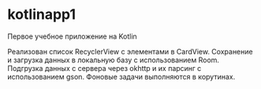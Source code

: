 ﻿# kotlinapp1
Первое учебное приложение на Kotlin

Реализован список RecyclerView с элементами в CardView.
Сохранение и загрузка данных в локальную базу с использованием Room.
Подгрузка данных с сервера через okhttp и их парсинг с использованием gson.
Фоновые задачи выполняются в корутинах.
